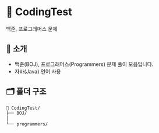 # 🧠 CodingTest 
백준, 프로그래머스 문제

## 📌 소개

- 백준(BOJ), 프로그래머스(Programmers) 문제 풀이 모음입니다.
- 자바(Java) 언어 사용

## 🗂️ 폴더 구조

```bash
📁 CodingTest/
├── BOJ/
│
└── programmers/

